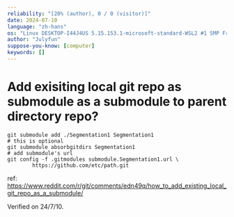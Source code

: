 ```yaml
---
reliability: "[20% (author), 0 / 0 (visitor)]"
date: 2024-07-10
language: "zh-hans"
os: "Linux DESKTOP-I44J4US 5.15.153.1-microsoft-standard-WSL2 #1 SMP Fri Mar 29 23:14:13 UTC 2024 x86_64 x86_64 x86_64 GNU/Linux"
author: "Julyfun"
suppose-you-know: [computer]
keywords: []
---
```


# Add exisiting local git repo as submodule as a submodule to parent directory repo?

```
git submodule add ./Segmentation1 Segmentation1
# this is optional
git submodule absorbgitdirs Segmentation1
# add submodule's url
git config -f .gitmodules submodule.Segmentation1.url \
        https://github.com/etc/path.git
```

ref: https://www.reddit.com/r/git/comments/edn49q/how_to_add_existing_local_git_repo_as_a_submodule/

Verified on 24/7/10.

